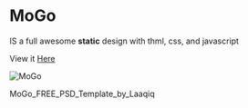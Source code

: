 # MoGo 

IS a full awesome **static** design with thml, css, and javascript

View it [Here](http://loving-agnesi-c6c64a.bitballoon.com/)

![MoGo](https://image.ibb.co/bT7Sen/MoGo.jpg)

MoGo_FREE_PSD_Template_by_Laaqiq
